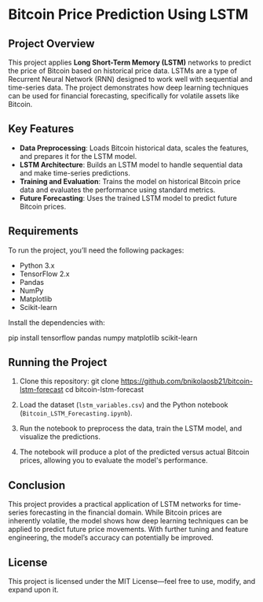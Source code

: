 # Bitcoin Price Prediction Using LSTM

## Project Overview

This project applies **Long Short-Term Memory (LSTM)** networks to predict the price of Bitcoin based on historical price data. LSTMs are a type of Recurrent Neural Network (RNN) designed to work well with sequential and time-series data. The project demonstrates how deep learning techniques can be used for financial forecasting, specifically for volatile assets like Bitcoin.

## Key Features

- **Data Preprocessing**: Loads Bitcoin historical data, scales the features, and prepares it for the LSTM model.
- **LSTM Architecture**: Builds an LSTM model to handle sequential data and make time-series predictions.
- **Training and Evaluation**: Trains the model on historical Bitcoin price data and evaluates the performance using standard metrics.
- **Future Forecasting**: Uses the trained LSTM model to predict future Bitcoin prices.

## Requirements

To run the project, you’ll need the following packages:
- Python 3.x
- TensorFlow 2.x
- Pandas
- NumPy
- Matplotlib
- Scikit-learn

Install the dependencies with:

pip install tensorflow pandas numpy matplotlib scikit-learn

## Running the Project

1. Clone this repository:
   git clone https://github.com/bnikolaosb21/bitcoin-lstm-forecast
   cd bitcoin-lstm-forecast

2. Load the dataset (`lstm_variables.csv`) and the Python notebook (`Bitcoin_LSTM_Forecasting.ipynb`).

3. Run the notebook to preprocess the data, train the LSTM model, and visualize the predictions.

4. The notebook will produce a plot of the predicted versus actual Bitcoin prices, allowing you to evaluate the model's performance.

## Conclusion

This project provides a practical application of LSTM networks for time-series forecasting in the financial domain. While Bitcoin prices are inherently volatile, the model shows how deep learning techniques can be applied to predict future price movements. With further tuning and feature engineering, the model’s accuracy can potentially be improved.

## License

This project is licensed under the MIT License—feel free to use, modify, and expand upon it.

